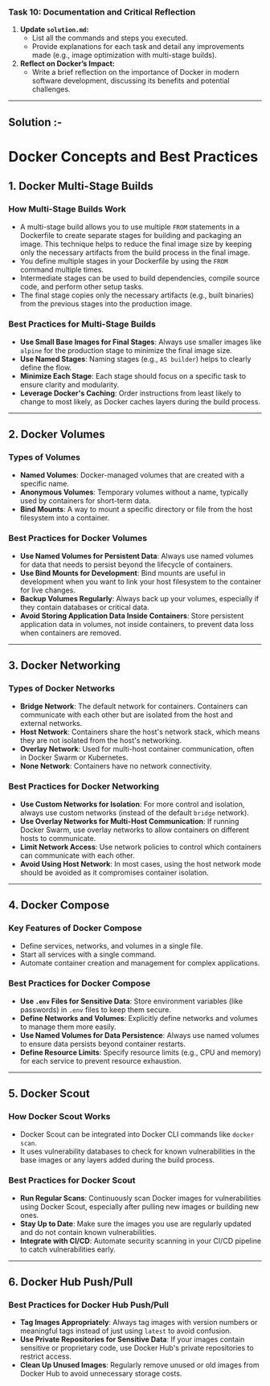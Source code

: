 ### Task 10: Documentation and Critical Reflection
1. **Update `solution.md`:**  
   - List all the commands and steps you executed.
   - Provide explanations for each task and detail any improvements made (e.g., image optimization with multi-stage builds).
2. **Reflect on Docker’s Impact:**  
   - Write a brief reflection on the importance of Docker in modern software development, discussing its benefits and potential challenges.

---

## Solution :-

# Docker Concepts and Best Practices

## 1. Docker Multi-Stage Builds

### How Multi-Stage Builds Work
- A multi-stage build allows you to use multiple `FROM` statements in a Dockerfile to create separate stages for building and packaging an image. This technique helps to reduce the final image size by keeping only the necessary artifacts from the build process in the final image.
- You define multiple stages in your Dockerfile by using the `FROM` command multiple times.
- Intermediate stages can be used to build dependencies, compile source code, and perform other setup tasks.
- The final stage copies only the necessary artifacts (e.g., built binaries) from the previous stages into the production image.

### Best Practices for Multi-Stage Builds
- **Use Small Base Images for Final Stages**: Always use smaller images like `alpine` for the production stage to minimize the final image size.
- **Use Named Stages**: Naming stages (e.g., `AS builder`) helps to clearly define the flow.
- **Minimize Each Stage**: Each stage should focus on a specific task to ensure clarity and modularity.
- **Leverage Docker's Caching**: Order instructions from least likely to change to most likely, as Docker caches layers during the build process.

---

## 2. Docker Volumes

### Types of Volumes
- **Named Volumes**: Docker-managed volumes that are created with a specific name.
- **Anonymous Volumes**: Temporary volumes without a name, typically used by containers for short-term data.
- **Bind Mounts**: A way to mount a specific directory or file from the host filesystem into a container.

### Best Practices for Docker Volumes
- **Use Named Volumes for Persistent Data**: Always use named volumes for data that needs to persist beyond the lifecycle of containers.
- **Use Bind Mounts for Development**: Bind mounts are useful in development when you want to link your host filesystem to the container for live changes.
- **Backup Volumes Regularly**: Always back up your volumes, especially if they contain databases or critical data.
- **Avoid Storing Application Data Inside Containers**: Store persistent application data in volumes, not inside containers, to prevent data loss when containers are removed.

---

## 3. Docker Networking

### Types of Docker Networks
- **Bridge Network**: The default network for containers. Containers can communicate with each other but are isolated from the host and external networks.
- **Host Network**: Containers share the host's network stack, which means they are not isolated from the host's networking.
- **Overlay Network**: Used for multi-host container communication, often in Docker Swarm or Kubernetes.
- **None Network**: Containers have no network connectivity.

### Best Practices for Docker Networking
- **Use Custom Networks for Isolation**: For more control and isolation, always use custom networks (instead of the default `bridge` network).
- **Use Overlay Networks for Multi-Host Communication**: If running Docker Swarm, use overlay networks to allow containers on different hosts to communicate.
- **Limit Network Access**: Use network policies to control which containers can communicate with each other.
- **Avoid Using Host Network**: In most cases, using the host network mode should be avoided as it compromises container isolation.

---

## 4. Docker Compose

### Key Features of Docker Compose
- Define services, networks, and volumes in a single file.
- Start all services with a single command.
- Automate container creation and management for complex applications.

### Best Practices for Docker Compose
- **Use `.env` Files for Sensitive Data**: Store environment variables (like passwords) in `.env` files to keep them secure.
- **Define Networks and Volumes**: Explicitly define networks and volumes to manage them more easily.
- **Use Named Volumes for Data Persistence**: Always use named volumes to ensure data persists beyond container restarts.
- **Define Resource Limits**: Specify resource limits (e.g., CPU and memory) for each service to prevent resource exhaustion.

---

## 5. Docker Scout

### How Docker Scout Works
- Docker Scout can be integrated into Docker CLI commands like `docker scan`.
- It uses vulnerability databases to check for known vulnerabilities in the base images or any layers added during the build process.

### Best Practices for Docker Scout
- **Run Regular Scans**: Continuously scan Docker images for vulnerabilities using Docker Scout, especially after pulling new images or building new ones.
- **Stay Up to Date**: Make sure the images you use are regularly updated and do not contain known vulnerabilities.
- **Integrate with CI/CD**: Automate security scanning in your CI/CD pipeline to catch vulnerabilities early.

---

## 6. Docker Hub Push/Pull

### Best Practices for Docker Hub Push/Pull
- **Tag Images Appropriately**: Always tag images with version numbers or meaningful tags instead of just using `latest` to avoid confusion.
- **Use Private Repositories for Sensitive Data**: If your images contain sensitive or proprietary code, use Docker Hub's private repositories to restrict access.
- **Clean Up Unused Images**: Regularly remove unused or old images from Docker Hub to avoid unnecessary storage costs.
